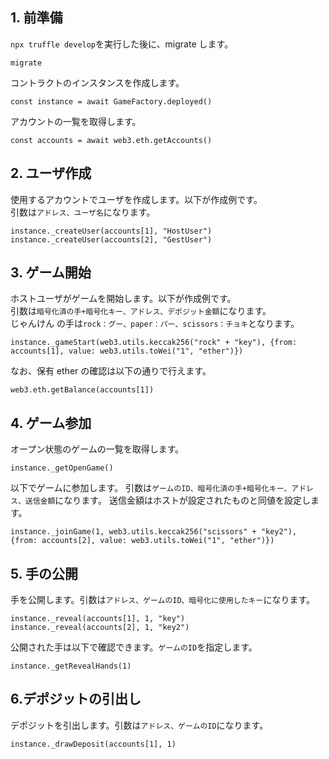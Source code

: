 ## 1. 前準備

`npx truffle develop`を実行した後に、migrate します。

```
migrate
```

コントラクトのインスタンスを作成します。

```
const instance = await GameFactory.deployed()
```

アカウントの一覧を取得します。

```
const accounts = await web3.eth.getAccounts()
```

## 2. ユーザ作成

使用するアカウントでユーザを作成します。以下が作成例です。  
引数は`アドレス、ユーザ名`になります。

```
instance._createUser(accounts[1], "HostUser")
instance._createUser(accounts[2], "GestUser")
```

## 3. ゲーム開始

ホストユーザがゲームを開始します。以下が作成例です。  
引数は`暗号化済の手+暗号化キー、アドレス、デポジット金額`になります。  
じゃんけん の手は`rock：グー、paper：パー、scissors：チョキ`となります。

```
instance._gameStart(web3.utils.keccak256("rock" + "key"), {from: accounts[1], value: web3.utils.toWei("1", "ether")})
```

なお、保有 ether の確認は以下の通りで行えます。

```
web3.eth.getBalance(accounts[1])
```

## 4. ゲーム参加

オープン状態のゲームの一覧を取得します。

```
instance._getOpenGame()
```

以下でゲームに参加します。
引数は`ゲームのID、暗号化済の手+暗号化キー、アドレス、送信金額`になります。
送信金額はホストが設定されたものと同値を設定します。

```
instance._joinGame(1, web3.utils.keccak256("scissors" + "key2"), {from: accounts[2], value: web3.utils.toWei("1", "ether")})
```

## 5. 手の公開

手を公開します。引数は`アドレス、ゲームのID、暗号化に使用したキー`になります。

```
instance._reveal(accounts[1], 1, "key")
instance._reveal(accounts[2], 1, "key2")
```

公開された手は以下で確認できます。`ゲームのID`を指定します。

```
instance._getRevealHands(1)
```

## 6.デポジットの引出し

デポジットを引出します。引数は`アドレス、ゲームのID`になります。

```
instance._drawDeposit(accounts[1], 1)
```
